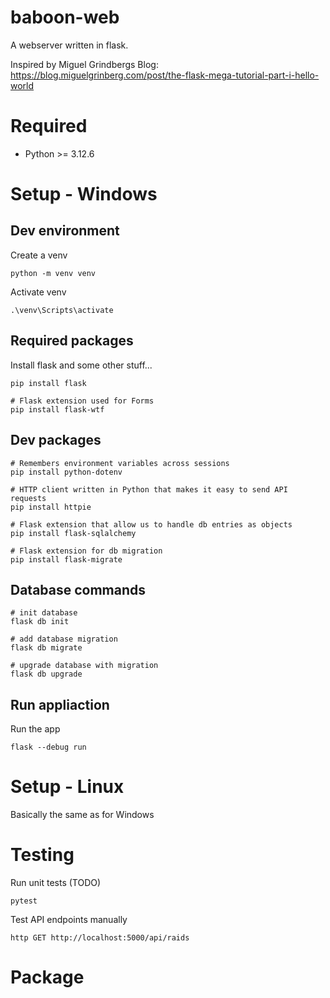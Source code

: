 # baboon-web
A webserver written in flask.

Inspired by Miguel Grindbergs Blog: https://blog.miguelgrinberg.com/post/the-flask-mega-tutorial-part-i-hello-world

# Required
- Python >= 3.12.6

# Setup - Windows

## Dev environment
Create a venv
```
python -m venv venv
```

Activate venv
```
.\venv\Scripts\activate
```
## Required packages
Install flask and some other stuff...
```
pip install flask

# Flask extension used for Forms
pip install flask-wtf
```

## Dev packages
```
# Remembers environment variables across sessions
pip install python-dotenv

# HTTP client written in Python that makes it easy to send API requests
pip install httpie

# Flask extension that allow us to handle db entries as objects
pip install flask-sqlalchemy

# Flask extension for db migration
pip install flask-migrate
```

## Database commands

```
# init database
flask db init

# add database migration
flask db migrate

# upgrade database with migration
flask db upgrade
```

## Run appliaction


Run the app
```
flask --debug run
```

# Setup - Linux
Basically the same as for Windows

# Testing
Run unit tests (TODO)
```
pytest
```

Test API endpoints manually
```
http GET http://localhost:5000/api/raids
```

# Package

